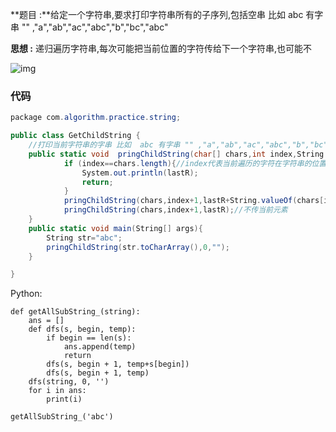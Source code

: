 **题目 :**给定一个字符串,要求打印字符串所有的子序列,包括空串
比如 abc 有字串 "" ,"a","ab","ac","abc","b","bc","abc"

**思想 :**
递归遍历字符串,每次可能把当前位置的字符传给下一个字符串,也可能不

![img](https://upload-images.jianshu.io/upload_images/17502375-d128551a61d513a9.png?imageMogr2/auto-orient/strip|imageView2/2/w/945/format/webp)



### 代码

```csharp
package com.algorithm.practice.string;

public class GetChildString {
    //打印当前字符串的字串 比如  abc 有字串 "" ,"a","ab","ac","abc","b","bc","abc"
    public static void  pringChildString(char[] chars,int index,String lastR){
            if (index==chars.length){//index代表当前遍历的字符在字符串的位置
                System.out.println(lastR);
                return;
            }
            pringChildString(chars,index+1,lastR+String.valueOf(chars[index]));//传当前元素
            pringChildString(chars,index+1,lastR);//不传当前元素
    }
    public static void main(String[] args){
        String str="abc";
        pringChildString(str.toCharArray(),0,"");
    }

}
```

Python:

```
def getAllSubString_(string):
	ans = []
	def dfs(s, begin, temp):
		if begin == len(s):
			ans.append(temp)
			return
		dfs(s, begin + 1, temp+s[begin])
		dfs(s, begin + 1, temp)
	dfs(string, 0, '')
	for i in ans:
		print(i)

getAllSubString_('abc')
```

